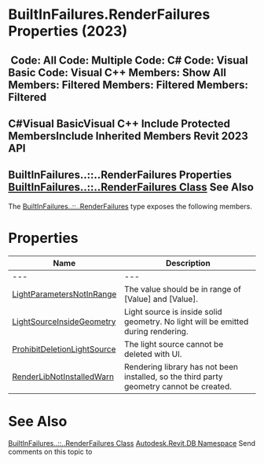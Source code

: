 # BuiltInFailures.RenderFailures Properties (2023)

﻿
 Code: All Code: Multiple Code: C# Code: Visual Basic Code: Visual C++  Members: Show All Members: Filtered Members: Filtered Members: Filtered   
---  
C#Visual BasicVisual C++
Include Protected MembersInclude Inherited Members
Revit 2023 API  
---  
BuiltInFailures..::..RenderFailures Properties  
[BuiltInFailures..::..RenderFailures Class](bc5428d4-330d-3bcc-7cf4-5778210cfa7b.md "BuiltInFailures.RenderFailures Class") See Also  
---  
The [BuiltInFailures..::..RenderFailures](bc5428d4-330d-3bcc-7cf4-5778210cfa7b.md "BuiltInFailures.RenderFailures Class") type exposes the following members.
# Properties
| Name | Description |
| --- | --- |
| --- | --- | --- |
| [LightParametersNotInRange](07d6d05c-8515-c49e-3828-287c1f02068f.md "LightParametersNotInRange Property") | The value should be in range of [Value] and [Value]. |
| [LightSourceInsideGeometry](71f52490-cfce-db3b-0aa0-e3cab84805d4.md "LightSourceInsideGeometry Property") | Light source is inside solid geometry. No light will be emitted during rendering. |
| [ProhibitDeletionLightSource](e70be201-fd25-f690-ce57-26b9c0315919.md "ProhibitDeletionLightSource Property") | The light source cannot be deleted with UI. |
| [RenderLibNotInstalledWarn](0cba610c-e751-32cf-70e8-fed74f317530.md "RenderLibNotInstalledWarn Property") | Rendering library has not been installed, so the third party geometry cannot be created. |

# See Also
[BuiltInFailures..::..RenderFailures Class](bc5428d4-330d-3bcc-7cf4-5778210cfa7b.md "BuiltInFailures.RenderFailures Class")
[Autodesk.Revit.DB Namespace](87546ba7-461b-c646-cbb1-2cb8f5bff8b2.md "Autodesk.Revit.DB Namespace")
Send comments on this topic to 